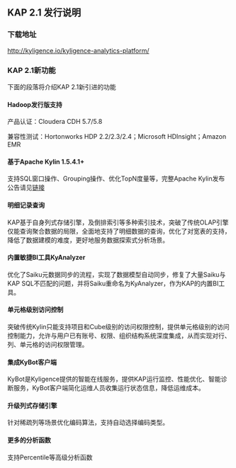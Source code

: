 ## KAP 2.1 发行说明

### 下载地址

[http:\/\/kyligence.io\/kyligence-analytics-platform\/](http://kyligence.io/kyligence-analytics-platform/)

### KAP 2.1新功能

下面的段落将介绍KAP 2.1新引进的功能

#### Hadoop发行版支持

产品认证：Cloudera CDH 5.7\/5.8

兼容性测试：Hortonworks HDP 2.2\/2.3\/2.4；Microsoft HDInsight；Amazon EMR

#### 基于Apache Kylin 1.5.4.1+

支持SQL窗口操作、Grouping操作、优化TopN度量等，完整Apache Kylin发布公告请见[链接](http://kylin.apache.org/docs15/release_notes.html)

#### 明细记录查询

KAP基于自身列式存储引擎，及倒排索引等多种索引技术，突破了传统OLAP引擎仅能查询聚合数据的局限，全面地支持了明细数据的查询，优化了对宽表的支持，降低了数据建模的难度，更好地服务数据探索式分析场景。

#### 内置敏捷BI工具KyAnalyzer

优化了Saiku元数据同步的流程，实现了数据模型自动同步，修复了大量Saiku与KAP SQL不匹配的问题，并将Saiku重命名为KyAnalyzer，作为KAP的内置BI工具。

#### 单元格级别访问控制

突破传统Kylin只能支持项目和Cube级别的访问权限控制，提供单元格级别的访问控制能力，允许与用户已有账号、权限、组织结构系统深度集成，从而实现对行、列、单元格的访问权限管理。

#### 集成KyBot客户端

KyBot是Kyligence提供的智能在线服务，提供KAP运行监控、性能优化、智能诊断服务，KyBot客户端简化运维人员收集运行状态信息，降低运维成本。

#### 升级列式存储引擎

针对稀疏列等场景优化编码算法，支持自动选择编码类型。

#### 更多的分析函数

支持Percentile等高级分析函数



